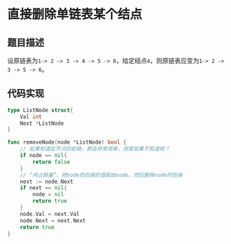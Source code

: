 # 直接删除单链表某个结点

## 题目描述

设原链表为`1-> 2 -> 3 -> 4 -> 5 -> 6`，给定结点`4`，则原链表应变为`1-> 2 -> 3 -> 5 -> 6`。

## 代码实现

```go
type ListNode struct{
    Val int
    Next *ListNode
}

func removeNode(node *ListNode) bool {
    // 如果知道此节点的前继，那会非常简单，但是如果不知道呢？
    if node == nil{
        return false
    }
    // “鸠占鹊巢”，把node的后继的值赋给node，然后删除node的后继
    next := node.Next
    if next == nil{
        node = nil
        return true
    }
    node.Val = next.Val
    node.Next = next.Next
    return true
}
```



